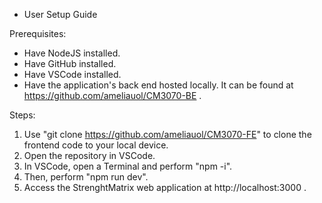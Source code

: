 * User Setup Guide

Prerequisites:
- Have NodeJS installed.
- Have GitHub installed.
- Have VSCode installed.
- Have the application's back end hosted locally. It can be found at https://github.com/ameliauol/CM3070-BE .

Steps:
1. Use "git clone https://github.com/ameliauol/CM3070-FE" to clone the frontend code to your local device.
2. Open the repository in VSCode.
3. In VSCode, open a Terminal and perform "npm -i".
4. Then, perform "npm run dev".
5. Access the StrenghtMatrix web application at http://localhost:3000 .
